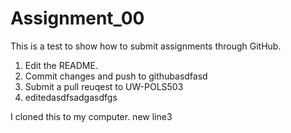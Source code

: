 # Assignment_00

This is a test to show how to submit assignments through GitHub.

1. Edit the README. 
2. Commit changes and push to githubasdfasd
3. Submit a pull reuqest to UW-POLS503
4. editedasdfsadgasdfgs

I cloned this to my computer.
new line3